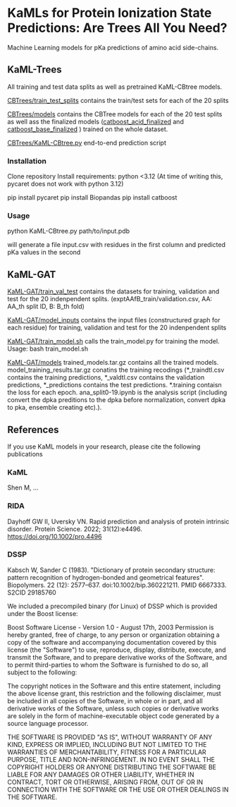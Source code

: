 # KaMLs for Protein Ionization State Predictions: Are Trees All You Need?

Machine Learning models for pKa predictions of amino acid side-chains.

## KaML-Trees

All training and test data splits as well as pretrained KaML-CBtree models.

[CBTrees/train_test_splits](CBTrees/train_test_split) contains the train/test sets for each of the 20 splits

[CBTrees/models](CBTrees/models) contains the CBTree models for each of the 20 test splits as well ass the finalized models  ([catboost_acid_finalized](CBTrees/models/catboost_acid_finalized.pkl) and [catboost_base_finalized](CBTrees/models/catboost_base_finalized.pkl) ) trained on the whole dataset.

[CBTrees/KaML-CBtree.py](CBTrees/KaML-CBtree.py) end-to-end prediction script

### Installation

Clone repository
Install requirements:
python <3.12 (At time of writing this, pycaret does not work with python 3.12)

pip install pycaret
pip install Biopandas
pip install catboost

### Usage

python KaML-CBtree.py path/to/input.pdb

will generate a file input.csv with residues in the first column and predicted pKa values in the second
## KaML-GAT

[KaML-GAT/train_val_test](KaML-GAT/train_val_test) contains the datasets for training, validation and test for the 20 indenpendent splits. (exptAAfB_train/validation.csv, AA: AA_th split ID, B: B_th fold)

[KaML-GAT/model_inputs](KaML-GAT/model_inputs) contains the input files (constructured graph for each residue) for training, validation and test for the 20 indenpendent splits

[KaML-GAT/train_model.sh](KaML-GAT/train_model.sh) calls the train_model.py for training the model. Usage: bash train_model.sh

[KaML-GAT/models](KaML-GAT/models) trained_models.tar.gz contains all the trained models. model_training_results.tar.gz conatins the training recodings (*_traindtl.csv contains the training predictions, *_valdtl.csv contains the validation predictions, *_predictions contains the test predictions. *.training contaisn the loss for each epoch. ana_split0-19.ipynb is the analysis script (including convert the dpka preditions to the dpka before normalization, convert dpka to pka, ensemble creating etc).). 


## References

If you use KaML models in your research, please cite the following publications

### KaML

Shen M, ... 

### RIDA


Dayhoff GW II, Uversky VN. Rapid prediction and analysis of protein intrinsic disorder. Protein Science. 2022; 31(12):e4496. https://doi.org/10.1002/pro.4496


### DSSP
Kabsch W, Sander C (1983). "Dictionary of protein secondary structure: pattern recognition of hydrogen-bonded and geometrical features". Biopolymers. 22 (12): 2577–637. doi:10.1002/bip.360221211. PMID 6667333. S2CID 29185760

We included a precompiled binary (for Linux) of DSSP which is provided under the Boost license:

Boost Software License - Version 1.0 - August 17th, 2003 Permission is hereby granted, free of charge, to any person or organization obtaining a copy of the software and accompanying documentation covered by this license (the "Software") to use, reproduce, display, distribute, execute, and transmit the Software, and to prepare derivative works of the Software, and to permit third-parties to whom the Software is furnished to do so, all subject to the following:

The copyright notices in the Software and this entire statement, including the above license grant, this restriction and the following disclaimer, must be included in all copies of the Software, in whole or in part, and all derivative works of the Software, unless such copies or derivative works are solely in the form of machine-executable object code generated by a source language processor.

THE SOFTWARE IS PROVIDED "AS IS", WITHOUT WARRANTY OF ANY KIND, EXPRESS OR IMPLIED, INCLUDING BUT NOT LIMITED TO THE WARRANTIES OF MERCHANTABILITY, FITNESS FOR A PARTICULAR PURPOSE, TITLE AND NON-INFRINGEMENT. IN NO EVENT SHALL THE COPYRIGHT HOLDERS OR ANYONE DISTRIBUTING THE SOFTWARE BE LIABLE FOR ANY DAMAGES OR OTHER LIABILITY, WHETHER IN CONTRACT, TORT OR OTHERWISE, ARISING FROM, OUT OF OR IN CONNECTION WITH THE SOFTWARE OR THE USE OR OTHER DEALINGS IN THE SOFTWARE. 



